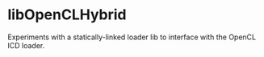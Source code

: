 # libOpenCLHybrid

Experiments with a statically-linked loader lib to interface with the OpenCL ICD loader.
